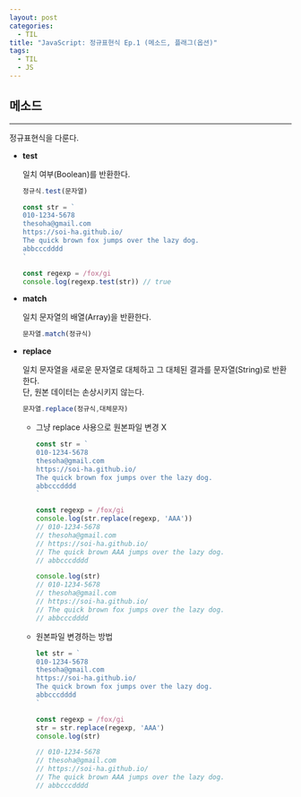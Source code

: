 ```yaml
---
layout: post
categories:
  - TIL
title: "JavaScript: 정규표현식 Ep.1 (메소드, 플래그(옵션)"
tags:
  - TIL
  - JS
---
```


## __메소드__
___
정규표현식을 다룬다.

- __test__
  
  일치 여부(Boolean)를 반환한다.
  ```js
  정규식.test(문자열)
  ```
  
  ```jsx
  const str = `
  010-1234-5678
  thesoha@gmail.com
  https://soi-ha.github.io/
  The quick brown fox jumps over the lazy dog.
  abbcccdddd
  `
  
  const regexp = /fox/gi
  console.log(regexp.test(str)) // true
  ```
    
- __match__
  
  일치 문자열의 배열(Array)을 반환한다.
  ```js
  문자열.match(정규식)
  ```
    
- __replace__
    
  일치 문자열을 새로운 문자열로 대체하고 그 대체된 결과를 문자열(String)로 반환한다.  
  단, 원본 데이터는 손상시키지 않는다.
  
  ```js
  문자열.replace(정규식,대체문자)
  ```
  - 그냥 replace 사용으로 원본파일 변경 X
    ```js
    const str = `
    010-1234-5678
    thesoha@gmail.com
    https://soi-ha.github.io/
    The quick brown fox jumps over the lazy dog.
    abbcccdddd
    `
    
    const regexp = /fox/gi
    console.log(str.replace(regexp, 'AAA'))
    // 010-1234-5678
    // thesoha@gmail.com
    // https://soi-ha.github.io/
    // The quick brown AAA jumps over the lazy dog.
    // abbcccdddd
    
    console.log(str)
    // 010-1234-5678
    // thesoha@gmail.com
    // https://soi-ha.github.io/
    // The quick brown fox jumps over the lazy dog.
    // abbcccdddd
    ```
  - 원본파일 변경하는 방법
    ```js
    let str = `
    010-1234-5678
    thesoha@gmail.com
    https://soi-ha.github.io/
    The quick brown fox jumps over the lazy dog.
    abbcccdddd
    `
    
    const regexp = /fox/gi
    str = str.replace(regexp, 'AAA')
    console.log(str)
    
    // 010-1234-5678
    // thesoha@gmail.com
    // https://soi-ha.github.io/
    // The quick brown AAA jumps over the lazy dog.
    // abbcccdddd
    ```